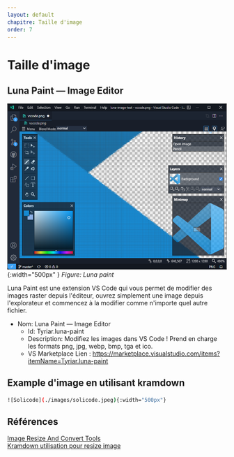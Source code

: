 ```yaml
---
layout: default
chapitre: Taille d'image
order: 7
---
```



# Taille d'image 

<!-- note -->
## Luna Paint — Image Editor

![Luna Paint](./images/demo.png){:width="500px" }
*Figure: Luna paint*

<!-- note -->

Luna Paint est une extension VS Code qui vous permet de modifier des images raster depuis l'éditeur, ouvrez simplement une image depuis l'explorateur et commencez à la modifier comme n'importe quel autre fichier.


- Nom: Luna Paint — Image Editor
  - Id: Tyriar.luna-paint
  - Description: Modifiez les images dans VS Code ! Prend en charge les formats png, jpg, webp, bmp, tga et ico.
  - VS Marketplace Lien : https://marketplace.visualstudio.com/items?itemName=Tyriar.luna-paint

<!-- note -->

## Example d'image en utilisant kramdown


```bash
![Solicode](./images/solicode.jpeg){:width="500px"}
```


<!-- note -->

## Références

[Image Resize And Convert Tools](https://marketplace.visualstudio.com/items?itemName=GuusBeltman.ImageTools)
<br>
[Kramdown utilisation pour resize image](https://copyprogramming.com/howto/changing-image-size-in-markdown-on-gitlab#google_vignette)

<!-- note -->

